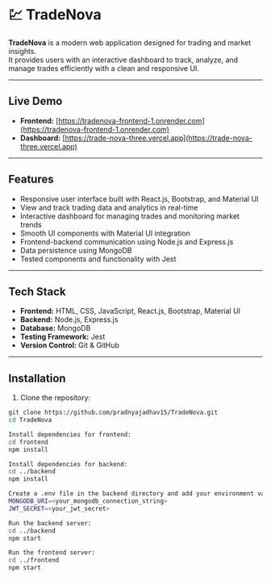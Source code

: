 # 💹 TradeNova

**TradeNova** is a modern web application designed for trading and market insights.  
It provides users with an interactive dashboard to track, analyze, and manage trades efficiently with a clean and responsive UI.

---

##  Live Demo

- **Frontend:** [https://tradenova-frontend-1.onrender.com](https://tradenova-frontend-1.onrender.com)  
- **Dashboard:** [https://trade-nova-three.vercel.app](https://trade-nova-three.vercel.app)

---

## Features

- Responsive user interface built with React.js, Bootstrap, and Material UI  
- View and track trading data and analytics in real-time  
- Interactive dashboard for managing trades and monitoring market trends  
- Smooth UI components with Material UI integration  
- Frontend-backend communication using Node.js and Express.js  
- Data persistence using MongoDB  
- Tested components and functionality with Jest  

---

## Tech Stack

- **Frontend:** HTML, CSS, JavaScript, React.js, Bootstrap, Material UI  
- **Backend:** Node.js, Express.js  
- **Database:** MongoDB  
- **Testing Framework:** Jest  
- **Version Control:** Git & GitHub  

---

##  Installation

1. Clone the repository:  
```bash
git clone https://github.com/pradnyajadhav15/TradeNova.git
cd TradeNova

Install dependencies for frontend:
cd frontend
npm install

Install dependencies for backend:
cd ../backend
npm install

Create a .env file in the backend directory and add your environment variables:
MONGODB_URI=<your_mongodb_connection_string>
JWT_SECRET=<your_jwt_secret>

Run the backend server:
cd ../backend
npm start

Run the frontend server:
cd ../frontend
npm start



   
   




